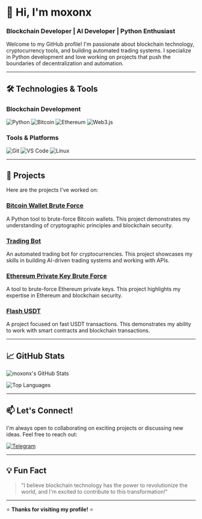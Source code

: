 # 👋 Hi, I'm **moxonx**  
### Blockchain Developer | AI Developer | Python Enthusiast  

Welcome to my GitHub profile! I'm passionate about blockchain technology, cryptocurrency tools, and building automated trading systems. I specialize in Python development and love working on projects that push the boundaries of decentralization and automation.

---

## 🛠️ **Technologies & Tools**  

### Blockchain Development  
![Python](https://img.shields.io/badge/Python-3776AB?style=for-the-badge&logo=python&logoColor=white)
![Bitcoin](https://img.shields.io/badge/Bitcoin-000000?style=for-the-badge&logo=bitcoin&logoColor=white)
![Ethereum](https://img.shields.io/badge/Ethereum-3C3C3D?style=for-the-badge&logo=Ethereum&logoColor=white)
![Web3.js](https://img.shields.io/badge/Web3.js-F16822?style=for-the-badge&logo=web3.js&logoColor=white)

### Tools & Platforms  
![Git](https://img.shields.io/badge/Git-F05032?style=for-the-badge&logo=git&logoColor=white)
![VS Code](https://img.shields.io/badge/VS_Code-007ACC?style=for-the-badge&logo=visual-studio-code&logoColor=white)
![Linux](https://img.shields.io/badge/Linux-FCC624?style=for-the-badge&logo=linux&logoColor=black)

---

## 🚀 **Projects**  

Here are the projects I've worked on:  

### [Bitcoin Wallet Brute Force](https://github.com/moxonx/Bitcoin-Wallet-brute-force)  
A Python tool to brute-force Bitcoin wallets. This project demonstrates my understanding of cryptographic principles and blockchain security.  

### [Trading Bot](https://github.com/moxonx/trading-bot)  
An automated trading bot for cryptocurrencies. This project showcases my skills in building AI-driven trading systems and working with APIs.  

### [Ethereum Private Key Brute Force](https://github.com/moxonx/eth_private_key_brute_force)  
A tool to brute-force Ethereum private keys. This project highlights my expertise in Ethereum and blockchain security.  

### [Flash USDT](https://github.com/moxonx/falsh_usdt)  
A project focused on fast USDT transactions. This demonstrates my ability to work with smart contracts and blockchain transactions.  

---

## 📈 **GitHub Stats**  

![moxonx's GitHub Stats](https://github-readme-stats.vercel.app/api?username=moxonx&show_icons=true&theme=dark&hide_border=true)  

![Top Languages](https://github-readme-stats.vercel.app/api/top-langs/?username=moxonx&layout=compact&theme=dark&hide_border=true)  

---

## 📫 **Let's Connect!**  

I'm always open to collaborating on exciting projects or discussing new ideas. Feel free to reach out:  

[![Telegram](https://img.shields.io/badge/Telegram-2CA5E0?style=for-the-badge&logo=telegram&logoColor=white)](https://t.me/moxonx1)  

---

## 💡 **Fun Fact**  

> "I believe blockchain technology has the power to revolutionize the world, and I'm excited to contribute to this transformation!"  

---

⭐️ **Thanks for visiting my profile!** ⭐️  
